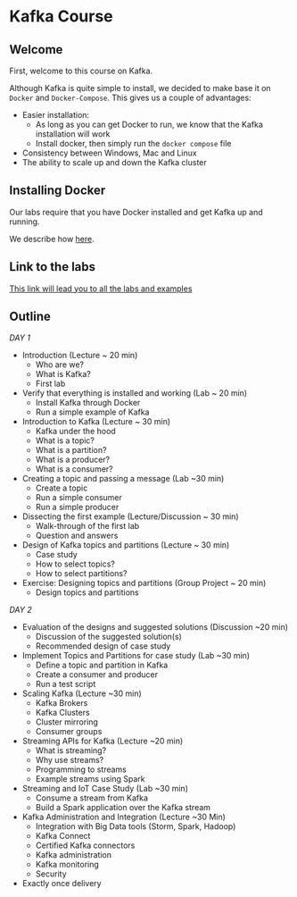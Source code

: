 # Kafka Course

## Welcome

First, welcome to this course on Kafka.

Although Kafka is quite simple to install, we decided to make base it on `Docker` and `Docker-Compose`.
This gives us a couple of advantages:

- Easier installation:
  - As long as you can get Docker to run, we know that the Kafka installation will work
  - Install docker, then simply run the `docker compose` file
- Consistency between Windows, Mac and Linux
- The ability to scale up and down the Kafka cluster

## Installing Docker

Our labs require that you have Docker installed and get Kafka up and running.

We describe how [here](docker/start-docker.md).

## Link to the labs

[This link will lead you to all the labs and examples](labs/labs.md)

## Outline

*DAY 1*

* Introduction (Lecture ~ 20 min)
  * Who are we?
  * What is Kafka?
  * First lab
* Verify that everything is installed and working (Lab ~ 20 min)
  * Install Kafka through Docker
  * Run a simple example of Kafka
* Introduction to Kafka (Lecture ~ 30 min)
  * Kafka under the hood
  * What is a topic?
  * What is a partition?
  * What is a producer?
  * What is a consumer?
* Creating a topic and passing a message (Lab ~30 min)
  * Create a topic
  * Run a simple consumer
  * Run a simple producer
* Dissecting the first example (Lecture/Discussion ~ 30 min)
  * Walk-through of the first lab
  * Question and answers
* Design of Kafka topics and partitions (Lecture ~ 30 min)
  * Case study
  * How to select topics?
  * How to select partitions?
* Exercise: Designing topics and partitions (Group Project ~ 20 min)
  * Design topics and partitions

*DAY 2*

* Evaluation of the designs and suggested solutions (Discussion ~20 min)
  * Discussion of the suggested solution(s)
  * Recommended design of case study
* Implement Topics and Partitions for case study (Lab ~30 min)
  * Define a topic and partition in Kafka
  * Create a consumer and producer
  * Run a test script
* Scaling Kafka (Lecture ~30 min)
  * Kafka Brokers
  * Kafka Clusters
  * Cluster mirroring
  * Consumer groups
* Streaming APIs for Kafka (Lecture ~20 min)
  * What is streaming?
  * Why use streams?
  * Programming to streams
  * Example streams using Spark
* Streaming and IoT Case Study (Lab ~30 min)
  * Consume a stream from Kafka
  * Build a Spark application over the Kafka stream
* Kafka Administration and Integration (Lecture ~30 Min)
  * Integration with Big Data tools (Storm, Spark, Hadoop)
  * Kafka Connect
  * Certified Kafka connectors
  * Kafka administration
  * Kafka monitoring
  * Security
* Exactly once delivery
